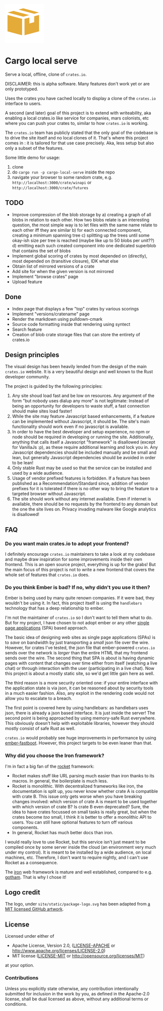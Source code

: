 <img src="cargo_local_serve/site/static/package-logo.svg" width="128">

# Cargo local serve

Serve a local, offline, clone of `crates.io`.

DISCLAIMER: this is alpha software. Many features don't work yet
or are only prototyped.

Uses the crates you have cached locally to display a clone of the `crates.io` interface to users.

A second (and later) goal of this project is to extend with writeability, aka enabling a local crates.io like service for companies, mars colonists, etc where you can push your crates to, similar to how `crates.io` is working.

The `crates.io` team has publicly stated that the only goal of the codebase is to drive the site itself and no local clones of it. That's where this project comes in : it is tailored for that use case precisely. Aka, less setup but also only a subset of the features.

Some little demo for usage:

1. clone
2. do `cargo run -p cargo-local-serve` inside the repo
3. navigate your browser to some random crate, e.g. `http://localhost:3000/crate/winapi` or `http://localhost:3000/crate/futures`

## TODO

* Improve compression of the blob storage by a) creating a graph of all blobs in relation to each other. How two blobs relate is an interesting question, the most simple way is to let files with the same name relate to each other iff they are similar b) for each connected component, creating a minimum spanning tree c) splitting up the trees until some okay-ish size per tree is reached (maybe like up to 50 blobs per unit??) d) emitting each such created component into one dedicated superblob that contains the set of blobs
* Implement global scoring of crates by most depended on (directly), most depended on (transitive closure), IDK what else
* Obtain list of mirrored versions of a crate
* Add site for when the given version is not mirrored
* Implement "browse crates" page
* Upload feature

## Done

* Index page that displays a few "top" crates by various scorings
* Implement "versions/cratename" page
* Render the markdown using pulldown-cmark
* Source code formatting inside that rendering using syntect
* Search feature
* Creation of blob crate storage files that can store the entirety of crates.io

## Design principles

The visual design has been heavily lended from the design
of the main `crates.io` website. It is a very beautiful design and well known to the Rust developer community.

The project is guided by the following principles:

1. Any site shoud load fast and be low on resources.
	Any argument of the form "but nobody uses dialup any more" is not legitimate:
	Instead of being an opportunity for developers to waste stuff, a fast connection should make sites load faster!
2. While the site may feature Javascript based enhancements,
	if a feature can be implemented without Javascript, it should be.
	The site's main functionality should work even if no javascript
	is available.
3. In order to have the best developer and setup experience,
	no npm or node should be required in developing or running the site.
	Additionally, anything that calls itself a Javascript "framework" is disallowed (except for VanillaJs :p),
	as these require additional learning and lock you in.
	Any Javascript dependencies should be included manually and be small and lean,
	but generally Javascript dependencies should be avoided in order to be lean!
4. Only stable Rust may be used so that the service can be installed and used by a wide audience.
5. Usage of vendor prefixed features is forbidden. If a feature has been
	published as a Recommendation/Standard since, addition of vendor prefixes
	for it is tolerated if there is no other way to bring the feature
	to a targeted browser without Javascript.
6. The site should work without any internet available.
	Even if internet is available, there should be no requests by the frontend
	to any domain but the one the site lives on.
	Privacy invading malware like Google analytics is disallowed!

## FAQ

### Do you want main crates.io to adopt your frontend?

I definitely encourage `crates.io` maintainers to take a look at my codebase and maybe draw inspiration for some improvements inside their own frontend. This is an open source project, everything is up for the grabs! But the main focus of this project is not to write a new frontend that covers the whole set of features that `crates.io` does.

### Do you think Ember is bad? If no, why didn't you use it then?

Ember is being used by many quite renown companies. If it were bad, they wouldn't be using it. In fact, this project itself is using the `handlebars` technology that has a deep relationship to ember.

I'm not the maintainer of `crates.io` so I don't want to tell them what to do. But for my project, I have chosen to not adopt ember or any other [single page applications](https://en.wikipedia.org/wiki/Single-page_application) (SPA) based approach.

The basic idea of designing web sites as single page applications (SPAs) is to *save* on bandwidth by just transporting a *small* json file over the wire. However, for crates I've tested, the json file that ember-powered `crates.io` sends over the network is *larger* than the entire HTML that my frontend sends over the wire. The second thing that SPA is about is having dynamic pages with content that changes over time either from itself (watching a live chat) or through interaction with the user (participating in a live chat). Now this project is about a mostly static site, so we'd get little gain here as well.

The third reason is a more security oriented one: if your entire interface with the application state is via json, it can be reasoned about by security tools in a much easier fashion. Also, any exploit in the rendering code would not allow you to escalate to a breach.

The first point is covered here by using handlebars: as handlebars uses json, there is already a json based interface. It is just inside the server! The second point is being approached by using memory-safe Rust everywhere. This obviously doesn't help with exploitable libraries, however they should mostly consist of safe Rust as well.

`crates.io` would probably see huge improvements in performance by using [ember-fastboot](https://ember-fastboot.com/). However, this project targets to be even leaner than that.

### Why did you choose the Iron framework?

I'm in fact a big fan of the [rocket](https://rocket.rs/) framework:

* Rocket makes stuff like URL parsing much easier than iron thanks to its macros. In general, the boilerplate is much less.
* Rocket is monolithic. With decentralized frameworks like iron, the documentation is split up, you never know whether crate A is compatible with crate B. This issue only gets worse when you have breaking changes involved: which version of crate A is meant to be used together with which version of crate B? Is crate B even deprecated? Sure, the idea to have crates focussed on small tasks is really great, but when the crates become *too* small, I think it is better to offer a monolithic API to users. You can still have optional features to turn off various components.
* In general, Rocket has much better docs than iron.

I would really love to use Rocket, but this service isn't just meant to be compiled once by some server inside the cloud (an environment very much under my control).
It is meant to be installed by a wide audience, on local machines, etc. Therefore, I don't want to require nightly, and I can't use Rocket as a consequence.

The [iron](https://github.com/iron/iron) web framework is mature and well established, compared to e.g. [gotham](https://gotham.rs/). That is why I chose it!

## Logo credit

The logo, under `site/static/package-logo.svg` has been adapted from
[a MIT licensed GitHub artwork](https://www.iconfinder.com/icons/298837/package_icon#size=128).

## License

Licensed under either of

* Apache License, Version 2.0, ([LICENSE-APACHE](LICENSE-APACHE) or http://www.apache.org/licenses/LICENSE-2.0)
* MIT license ([LICENSE-MIT](LICENSE-MIT) or http://opensource.org/licenses/MIT)

at your option.

### Contributions

Unless you explicitly state otherwise, any contribution intentionally submitted for inclusion in the work by you, as defined in the Apache-2.0 license, shall be dual licensed as above, without any additional terms or conditions.
